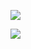 [![](https://github-readme-stats.vercel.app/api/top-langs/?username=longvu2907&layout=compact&theme=radical)](https://github.com/longvu2907/github-readme-stats)

![](https://github-readme-stats.vercel.app/api?username=longvu2907&show_icons=true&theme=radical&hide=contribs,prs)

